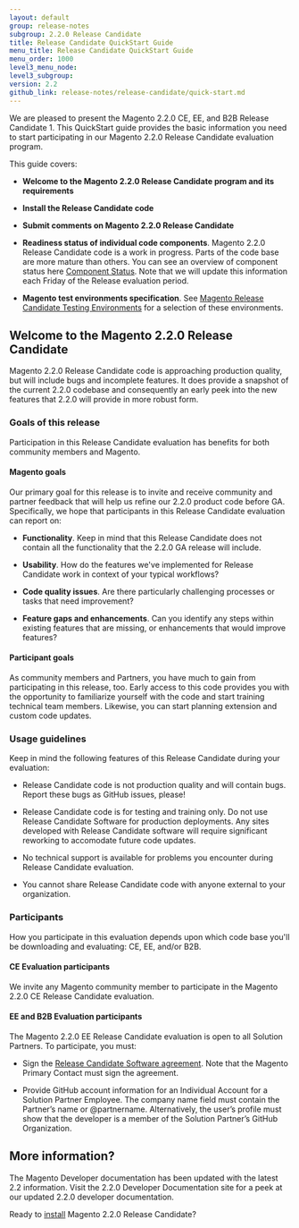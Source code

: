 ```yaml
---
layout: default
group: release-notes
subgroup: 2.2.0 Release Candidate
title: Release Candidate QuickStart Guide
menu_title: Release Candidate QuickStart Guide
menu_order: 1000
level3_menu_node:
level3_subgroup:
version: 2.2
github_link: release-notes/release-candidate/quick-start.md
---
```


We are pleased to present the Magento 2.2.0 CE, EE, and B2B Release Candidate 1. This QuickStart guide provides the basic information you need to start participating in our Magento 2.2.0 Release Candidate evaluation program.

This guide covers:

* **Welcome to the Magento 2.2.0 Release Candidate program and its requirements**

* **Install the Release Candidate code**

* **Submit comments on Magento 2.2.0 Release Candidate**

* **Readiness status of individual code components**. Magento 2.2.0 Release Candidate code is a work in progress. Parts of the code base are more mature than others. You can see an overview of component status here [Component Status]({{page.baseurl}}release-notes/release-candidate/component-status.html). Note that we will update this information each Friday of the Release evaluation period.

* **Magento test environments specification**.  See [Magento Release Candidate Testing Environments]({{page.baseurl}}release-notes/release-candidate/testing-environments.html) for a selection of these environments.


## Welcome to the Magento 2.2.0 Release Candidate

Magento 2.2.0 Release Candidate code is approaching production quality, but will include bugs and incomplete features. It does provide a snapshot of the current 2.2.0 codebase and consequently an early peek into the new features that 2.2.0 will provide in more robust form.


### Goals of this release

Participation in this Release Candidate evaluation has benefits for both community members and Magento.


#### Magento goals

Our primary goal for this release is to invite and receive community and partner feedback that will help us refine our 2.2.0 product code before GA. Specifically, we hope that participants in this Release Candidate evaluation can report on:

* **Functionality**. Keep in mind that this Release Candidate does not contain all the functionality that the 2.2.0 GA release will include.

* **Usability**. How do the features we've implemented for Release Candidate work in context of your typical workflows?

* **Code quality issues**. Are there particularly challenging processes or tasks that need improvement?

* **Feature gaps and enhancements**. Can you identify any steps within existing features that are missing, or enhancements that would improve features?



#### Participant goals

As community members and Partners, you have much to gain from participating in this release, too. Early access to this code provides you with the opportunity to familiarize yourself with the code and start training technical team members. Likewise, you can start planning  extension and custom code updates.



### Usage guidelines

Keep in mind the following features of this Release Candidate  during your evaluation:

* Release Candidate code is not production quality and will contain bugs. Report these bugs as GitHub issues, please!

* Release Candidate code is for testing and training only. Do not use Release Candidate Software for production deployments. Any sites developed with Release Candidate software will require significant reworking to accomodate future code updates.

* No technical support is available for problems you encounter during Release Candidate evaluation.

* You cannot share Release Candidate code with anyone external to your organization.



### Participants

How you participate in this evaluation depends upon which code base you'll be downloading and evaluating: CE, EE, and/or B2B.



#### CE Evaluation participants

We invite any Magento community member to participate in the Magento 2.2.0 CE Release Candidate evaluation.



#### EE and B2B Evaluation participants

The Magento 2.2.0 EE Release Candidate evaluation is open to all Solution Partners. To participate, you must:

* Sign the [Release Candidate Software agreement](https://magento.com/partners/portal/customer/account/login/referer/aHR0cHM6Ly9tYWdlbnRvLmNvbS9wYXJ0bmVycy9wb3J0YWwvYWdyZWVtZW50Lw,,/). Note that the Magento Primary Contact must sign the agreement. 

* Provide GitHub account information for an Individual Account for a Solution Partner Employee. The company name field must contain the Partner’s name or @partnername. Alternatively, the user’s profile must show that the developer is a member of the Solution Partner’s GitHub Organization.


## More information?

The Magento Developer documentation has been updated with the latest 2.2 information.  Visit the 2.2.0 Developer Documentation site for a peek at our updated 2.2.0 developer documentation.


Ready to [install]({{page.baseurl}}release-notes/release-candidate/install.html) Magento 2.2.0  Release Candidate?
